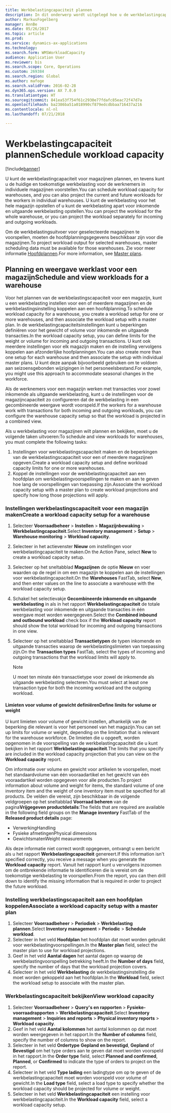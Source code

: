 ```yaml
---
title: Werkbelastingcapaciteit plannen
description: In dit onderwerp wordt uitgelegd hoe u de werkbelastingcapaciteit voor werknemers in een magazijn of voor een geheel magazijn kunt instellen en plannen.
author: MarkusFogelberg
manager: AnnBe
ms.date: 05/26/2017
ms.topic: article
ms.prod: 
ms.service: dynamics-ax-applications
ms.technology: 
ms.search.form: WMSWorkloadCapacity
audience: Application User
ms.reviewer: bis
ms.search.scope: Core, Operations
ms.custom: 269384
ms.search.region: Global
ms.author: mafoge
ms.search.validFrom: 2016-02-28
ms.dyn365.ops.version: AX 7.0.0
ms.translationtype: HT
ms.sourcegitcommit: 841ea53f754f61c2930e77fdafc85eac72f47d7a
ms.openlocfilehash: ba2386ba51a018990cf879edcdbbaa716437a216
ms.contentlocale: nl-nl
ms.lasthandoff: 07/21/2018

---
```


# <a name="schedule-workload-capacity"></a><span data-ttu-id="8db55-103">Werkbelastingcapaciteit plannen</span><span class="sxs-lookup"><span data-stu-id="8db55-103">Schedule workload capacity</span></span>

[!include[banner](../includes/banner.md)]

<span data-ttu-id="8db55-104">U kunt de werkbelastingcapaciteit voor magazijnen plannen, en tevens kunt u de huidige en toekomstige werkbelasting voor de werknemers in individuele magazijnen voorstellen.</span><span class="sxs-lookup"><span data-stu-id="8db55-104">You can schedule workload capacity for warehouses, and you can also project the current and future workloads for the workers in individual warehouses.</span></span> <span data-ttu-id="8db55-105">U kunt de werkbelasting voor het hele magazijn opstellen of u kunt de werkbelasting apart voor inkomende en uitgaande werkbelasting opstellen.</span><span class="sxs-lookup"><span data-stu-id="8db55-105">You can project the workload for the whole warehouse, or you can project the workload separately for incoming and outgoing workloads.</span></span>

<span data-ttu-id="8db55-106">Om de werkbelastingsuitvoer voor geselecteerde magazijnen te voorspellen, moeten de hoofdplanningsgegevens beschikbaar zijn voor die magazijnen.</span><span class="sxs-lookup"><span data-stu-id="8db55-106">To project workload output for selected warehouses, master scheduling data must be available for those warehouses.</span></span> <span data-ttu-id="8db55-107">Zie voor meer informatie [Hoofdplannen](../master-planning/master-plans.md).</span><span class="sxs-lookup"><span data-stu-id="8db55-107">For more information, see [Master plans](../master-planning/master-plans.md).</span></span>

## <a name="schedule-and-view-workloads-for-a-warehouse"></a><span data-ttu-id="8db55-108">Planning en weergave werklast voor een magazijn</span><span class="sxs-lookup"><span data-stu-id="8db55-108">Schedule and view workloads for a warehouse</span></span>

<span data-ttu-id="8db55-109">Voor het plannen van de werkbelastingscapaciteit voor een magazijn, kunt u een werkbelasting instellen voor een of meerdere magazijnen en de werkbelastingsinstelling koppelen aan een hoofdplanning.</span><span class="sxs-lookup"><span data-stu-id="8db55-109">To schedule workload capacity for a warehouse, you create a workload setup for one or more warehouses, and then associate the workload setup with a master plan.</span></span> <span data-ttu-id="8db55-110">In de werkbelastingcapaciteitsinstellingen kunt u beperkingen definiëren voor het gewicht of volume voor inkomende en uitgaande transacties.</span><span class="sxs-lookup"><span data-stu-id="8db55-110">In the workload capacity setup, you can define limits for the weight or volume for incoming and outgoing transactions.</span></span> <span data-ttu-id="8db55-111">U kunt ook meerdere instellingen voor elk magazijn maken en de instelling vervolgens koppelen aan afzonderlijke hoofplanningen.</span><span class="sxs-lookup"><span data-stu-id="8db55-111">You can also create more than one setup for each warehouse and then associate the setup with individual master plans.</span></span> <span data-ttu-id="8db55-112">U kunt deze aanpak bijvoorbeeld gebruiken om te voldoen aan seizoensgebonden wijzigingen in het personeelsbestand.</span><span class="sxs-lookup"><span data-stu-id="8db55-112">For example, you might use this approach to accommodate seasonal changes in the workforce.</span></span>

<span data-ttu-id="8db55-113">Als de werknemers voor een magazijn werken met transacties voor zowel inkomende als uitgaande werkbelasting, kunt u de instellingen voor de magazijncapaciteit zo configureren dat de werkbelasting in een gecombineerde weergave wordt voorspeld.</span><span class="sxs-lookup"><span data-stu-id="8db55-113">If the workers for a warehouse work with transactions for both incoming and outgoing workloads, you can configure the warehouse capacity setup so that the workload is projected in a combined view.</span></span>

<span data-ttu-id="8db55-114">Als u werkbelasting voor magazijnen wilt plannen en bekijken, moet u de volgende taken uitvoeren:</span><span class="sxs-lookup"><span data-stu-id="8db55-114">To schedule and view workloads for warehouses, you must complete the following tasks:</span></span>

1. <span data-ttu-id="8db55-115">Instellingen voor werkbelastingscapaciteit maken en de beperkingen van de werkbelastingscapaciteit voor een of meerdere magazijnen opgeven.</span><span class="sxs-lookup"><span data-stu-id="8db55-115">Create a workload capacity setup and define workload capacity limits for one or more warehouses.</span></span>
2. <span data-ttu-id="8db55-116">Koppel de instellingen voor de werkbelastingcapaciteit aan een hoofdplan om werkbelastingvoorspellingen te maken en aan te geven hoe lang de voorspellingen van toepassing zijn.</span><span class="sxs-lookup"><span data-stu-id="8db55-116">Associate the workload capacity setup with a master plan to create workload projections and specify how long those projections will apply.</span></span>

### <a name="create-a-workload-capacity-setup-for-a-warehouse"></a><span data-ttu-id="8db55-117">Instellingen werkbelastingscapaciteit voor een magazijn maken</span><span class="sxs-lookup"><span data-stu-id="8db55-117">Create a workload capacity setup for a warehouse</span></span>

1. <span data-ttu-id="8db55-118">Selecteer **Voorraadbeheer** \> **Instellen** \> **Magazijnbewaking** \> **Werkbelastingcapaciteit**.</span><span class="sxs-lookup"><span data-stu-id="8db55-118">Select **Inventory management** \> **Setup** \> **Warehouse monitoring** \> **Workload capacity**.</span></span>
2. <span data-ttu-id="8db55-119">Selecteer in het actievenster **Nieuw** om instellingen voor werkbelastingcapaciteit te maken.</span><span class="sxs-lookup"><span data-stu-id="8db55-119">On the Action Pane, select **New** to create a workload capacity setup.</span></span>
3. <span data-ttu-id="8db55-120">Selecteer op het sneltabblad **Magazijnen** de optie **Nieuw** en voer waarden op de regel in om een magazijn te koppelen aan de instellingen voor werkbelastingcapaciteit.</span><span class="sxs-lookup"><span data-stu-id="8db55-120">On the **Warehouses** FastTab, select **New**, and then enter values on the line to associate a warehouse with the workload capacity setup.</span></span>
4. <span data-ttu-id="8db55-121">Schakel het selectievakje **Gecombineerde inkomende en uitgaande werkbelasting** in als in het rapport **Werkbelastingcapaciteit** de totale werkbelasting voor inkomende en uitgaande transacties in één weergave moet worden weergegeven.</span><span class="sxs-lookup"><span data-stu-id="8db55-121">Select the **Combined inbound and outbound workload** check box if the **Workload capacity** report should show the total workload for incoming and outgoing transactions in one view.</span></span>
5. <span data-ttu-id="8db55-122">Selecteer op het sneltabblad **Transactietypen** de typen inkomende en uitgaande transacties waarop de werkbelastingslimieten van toepassing zijn.</span><span class="sxs-lookup"><span data-stu-id="8db55-122">On the **Transaction types** FastTab, select the types of incoming and outgoing transactions that the workload limits will apply to.</span></span>

    > [!NOTE]
    > <span data-ttu-id="8db55-123">U moet ten minste één transactietype voor zowel de inkomende als uitgaande werkbelasting selecteren.</span><span class="sxs-lookup"><span data-stu-id="8db55-123">You must select at least one transaction type for both the incoming workload and the outgoing workload.</span></span>

#### <a name="define-limits-for-volume-or-weight"></a><span data-ttu-id="8db55-124">Limieten voor volume of gewicht definiëren</span><span class="sxs-lookup"><span data-stu-id="8db55-124">Define limits for volume or weight</span></span>

<span data-ttu-id="8db55-125">U kunt limieten voor volume of gewicht instellen, afhankelijk van de beperking die relevant is voor het personeel van het magazijn.</span><span class="sxs-lookup"><span data-stu-id="8db55-125">You can set up limits for volume or weight, depending on the limitation that is relevant for the warehouse workforce.</span></span> <span data-ttu-id="8db55-126">De limieten die u opgeeft, worden opgenomen in de voorspelling van de werkbelastingcapaciteit die u kunt bekijken in het rapport **Werkbelastingcapaciteit**.</span><span class="sxs-lookup"><span data-stu-id="8db55-126">The limits that you specify are included in the workload capacity projection that you can view on the **Workload capacity** report.</span></span>

<span data-ttu-id="8db55-127">Om informatie over volume en gewicht voor artikelen te voorspellen, moet het standaardvolume van één vooraadartikel en het gewicht van één vooraadartikel worden opgegeven voor alle producten.</span><span class="sxs-lookup"><span data-stu-id="8db55-127">To project information about volume and weight for items, the standard volume of one inventory item and the weight of one inventory item must be specified for all products.</span></span> <span data-ttu-id="8db55-128">De velden die vereist, zijn beschikbaar in de volgende veldgroepen op het sneltabblad **Voorraad beheren** van de pagina**Vrijgegeven productdetails**:</span><span class="sxs-lookup"><span data-stu-id="8db55-128">The fields that are required are available in the following field groups on the **Manage inventory** FastTab of the **Released product details** page:</span></span>

- <span data-ttu-id="8db55-129">Verwerking</span><span class="sxs-lookup"><span data-stu-id="8db55-129">Handling</span></span>
- <span data-ttu-id="8db55-130">Fysieke afmetingen</span><span class="sxs-lookup"><span data-stu-id="8db55-130">Physical dimensions</span></span>
- <span data-ttu-id="8db55-131">Gewichtsmaten</span><span class="sxs-lookup"><span data-stu-id="8db55-131">Weight measurements</span></span>

<span data-ttu-id="8db55-132">Als deze informatie niet correct wordt opgegeven, ontvangt u een bericht als u het rapport **Werkbelastingcapaciteit** genereert.</span><span class="sxs-lookup"><span data-stu-id="8db55-132">If this information isn't specified correctly, you receive a message when you generate the **Workload capacity** report.</span></span> <span data-ttu-id="8db55-133">Vanuit het rapport kunt u vervolgens inzoomen om de ontbrekende informatie te identificeren die is vereist om de toekomstige werkbelasting te voorspellen.</span><span class="sxs-lookup"><span data-stu-id="8db55-133">From the report, you can then drill down to identify the missing information that is required in order to project the future workload.</span></span>

### <a name="associate-a-workload-capacity-setup-with-a-master-plan"></a><span data-ttu-id="8db55-134">Instelling werkbelastingscapaciteit aan een hoofdplan koppelen</span><span class="sxs-lookup"><span data-stu-id="8db55-134">Associate a workload capacity setup with a master plan</span></span>

1. <span data-ttu-id="8db55-135">Selecteer **Voorraadbeheer** \> **Periodiek** \> **Werkbelasting plannen**.</span><span class="sxs-lookup"><span data-stu-id="8db55-135">Select **Inventory management** \> **Periodic** \> **Schedule workload**.</span></span>
2. <span data-ttu-id="8db55-136">Selecteer in het veld **Hoofdplan** het hoofdplan dat moet worden gebruikt voor werkbelastingvoorspellingen.</span><span class="sxs-lookup"><span data-stu-id="8db55-136">In the **Master plan** field, select the master plan to use for workload projections.</span></span>
3. <span data-ttu-id="8db55-137">Geef in het veld **Aantal dagen** het aantal dagen op waarop de werkbelastingvoorspelling betrekking heeft.</span><span class="sxs-lookup"><span data-stu-id="8db55-137">In the **Number of days** field, specify the number of days that the workload projection covers.</span></span>
4. <span data-ttu-id="8db55-138">Selecteer in het veld **Werkbelasting** de werkbelastingsinstelling die moet worden gekoppeld aan het hoofdplan.</span><span class="sxs-lookup"><span data-stu-id="8db55-138">In the **Workload** field, select the workload setup to associate with the master plan.</span></span>

### <a name="view-workload-capacity"></a><span data-ttu-id="8db55-139">Werkbelastingscapaciteit bekijken</span><span class="sxs-lookup"><span data-stu-id="8db55-139">View workload capacity</span></span>

1. <span data-ttu-id="8db55-140">Selecteer **Voorraadbeheer** \> **Query's en rapporten** \> **Fysieke-voorraadrapporten** \> **Werkbelastingcapaciteit**.</span><span class="sxs-lookup"><span data-stu-id="8db55-140">Select **Inventory management** \> **Inquiries and reports** \> **Physical inventory reports** \> **Workload capacity**.</span></span>
2. <span data-ttu-id="8db55-141">Geef in het veld **Aantal kolommen** het aantal kolommen op dat moet worden weergegeven in het rapport.</span><span class="sxs-lookup"><span data-stu-id="8db55-141">In the **Number of columns** field, specify the number of columns to show on the report.</span></span>
3. <span data-ttu-id="8db55-142">Selecteer in het veld **Ordertype** **Gepland en bevestigd**, **Gepland** of **Bevestigd** om het type orders aan te geven dat moet worden voorspeld in het rapport.</span><span class="sxs-lookup"><span data-stu-id="8db55-142">In the **Order type** field, select **Planned and confirmed**, **Planned**, or **Confirmed** to indicate the type of orders to project on the report.</span></span>
4. <span data-ttu-id="8db55-143">Selecteer in het veld **Type lading** een ladingtype om op te geven of de werkbelastingcapaciteit moet worden voorspeld voor volume of gewicht.</span><span class="sxs-lookup"><span data-stu-id="8db55-143">In the **Load type** field, select a load type to specify whether the workload capacity should be projected for volume or weight.</span></span>
5. <span data-ttu-id="8db55-144">Selecteer in het veld **Werkbelastingcapaciteit** een instelling voor werkbelastingcapaciteit.</span><span class="sxs-lookup"><span data-stu-id="8db55-144">In the **Workload capacity** field, select a workload capacity setup.</span></span>

